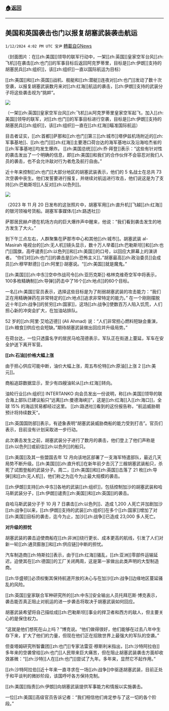 ###  [:house:返回](README.md)
---


## 美国和英国袭击也门以报复胡塞武装袭击航运
`1/12/2024 4:02 PM UTC 宝尹` [轉載自GNews](https://gnews.org/articles/2212979)

（封面图片：在[[zh:美国]]领导的联军行动中，一架[[zh:英国]]皇家空军台风[[zh:飞机]]在袭击[[zh:也门]]的军事目标后返回阿克罗蒂里，目标是[[zh:伊朗]]支持的胡塞民兵[[zh:组织]]，该[[zh:组织]]一直以国际航运为目标）

[[zh:美国]]和[[zh:英国]]战机、舰艇和[[zh:潜艇]]连夜对[[zh:也门]]发动了数十次空袭，以报复胡塞武装数月来对[[zh:红海]]航运的袭击，[[zh:伊朗]]支持的武装分子将这些袭击视为“挑衅”。

![](https://i.imgur.com/qR4rNBz.jpg)

（一架[[zh:英国]]皇家空军台风[[zh:飞机]]从阿克罗蒂里皇家空军起飞，加入[[zh:美国]]领导的联军，对[[zh:也门]]的军事目标进行空袭，目标是[[zh:伊朗]]支持的胡塞民兵[[zh:组织]]，该[[zh:组织]]一直在[[zh:红海]]瞄准国际航运）

目击者证实，[[zh:首都]]萨那和[[zh:也门]]第三[[zh:城市]]塔伊兹机场附近的[[zh:军事基地]]、[[zh:也门]][[zh:红海]]主要港口荷台达的海军基地以及沿海哈杰省的[[zh:军事基地]]均发生爆炸。
[[zh:美国总统]][[zh:乔·拜登]]表示：“这些有针对性的袭击发出了一个明确的信息，即[[zh:美国]]和我们的合作伙伴不会容忍对我们人员的袭击，也不会允许敌对行为者危及航行自由。”

近十年来控制[[zh:也门]]大部分地区的胡塞武装表示，他们的 5 名战士在总共 73 次空袭中丧生。他们发誓要进行报复，并继续对航运进行攻击，他们说这是为了支持[[zh:巴勒斯坦]]人反对[[zh:以色列]]。

![](https://i.imgur.com/PSmcW8x.jpg)


（2023 年 11 月 20 日发布的这张照片中，胡塞军用[[zh:直升机]]飞越[[zh:红海]]的银河领袖号货船。胡塞军事媒体/[[zh:路透社]]）

萨那居民赫卢德在机场方向的巨大爆炸声中醒来，他说：“我们看到袭击发生的地方发生了大火。”

到下午三点左右，人群聚集在萨那市中心和其他[[zh:城市]]。胡塞武装 al-Masirah 电视台的[[zh:无人机]]镜头显示，数十万人举着[[zh:巴勒斯坦]]和[[zh:也门]]国旗，高呼谴责[[zh:以色列]]和[[zh:美国]]的口号，以回应大屏幕上的演讲者。
“你们对[[zh:也门]]的袭击是[[zh:恐怖主义]]，”胡塞最高[[zh:政治委员]]会成员[[zh:穆罕默德]]·[[zh:阿里]]·胡塞说。“[[zh:美国]]就是魔鬼。”

[[zh:美国]][[zh:中东]]空中作战司令[[zh:亚历克斯]]·格林克维奇空军中将表示，100多枚精确制[[zh:导弹]]药击中了16个[[zh:地点]]的60个目标。

一名[[zh:美国]]官员表示，选择这些目标是为了削弱胡塞武装的攻击能力：“我们正在用精确弹药在非常特定的[[zh:地点]]追求非常特定的能力。”
在一个刚刚摆脱近十年[[zh:战争]]的贫穷[[zh:国家]]，这场[[zh:战争]]使数百万人陷入饥荒，人们担心新的冲突会扩大，在加油站排队。

52 岁的[[zh:阿里·艾哈迈德]] (Ali Ahmad) 说：“人们非常担心燃料短缺会重演，[[zh:粮食]]供应也会短缺。”期待胡塞武装做出回应并升级局势。”

在荷台达，一位只透露名字的居民马哈茂德表示，军队正在街道上蔓延，军车在安全护送下离开军营。

**[[zh:石油]]价格大幅上涨**

由于担心供应可能中断，油价大幅上涨，周五布伦特[[zh:原油]]上涨 2 [[zh:美元]]。

商船追踪数据显示，至少有四艘油轮从[[zh:红海]]转向。

油轮行业[[zh:组织]] INTERTANKO 向会员发出一份说明，称[[zh:美国]]领导的联合海上部队已建议船只“远离[[zh:曼德海峡]]”，这是[[zh:红海]]入[[zh:海口]]，全球 15% 的海运贸易都经过这里。
[[zh:路透社]]看到的这份报告称，“航运威胁期预计将持续数天”。

[[zh:英国国防部]]表示，有迹象表明“胡塞武装威胁商船的能力受到打击”。官员们表示，目前没有计划采取进一步行动。

此次袭击发生之前，胡塞武装分子进行了数月的袭击，他们登上了他们声称是[[zh:以色列]]或前往[[zh:以色列]]的船只。

[[zh:美国]]及其一些盟国去年 12 月向该地区部署了一支海军特遣部队，最近几天局势不断升级。[[zh:美国]][[zh:直升机]]在新年前夕击沉了三艘胡塞武装船只，杀死了试图登船的武装分子。周二，[[zh:美国]]和[[zh:英国]]击落了 21 枚[[zh:导弹]]和[[zh:无人机]]，他们称之为迄今为止最大规模的袭击。

[[zh:伊朗]]支持[[zh:中东]]各地的武装[[zh:组织]]，包括控制加沙的胡塞武装和哈马斯武装分子，[[zh:伊朗]]谴责[[zh:美国]]和[[zh:英国]]的袭击。

自哈马斯武装分子于 10 月 7 日袭击[[zh:以色列]]、造成 1,200 人死亡并加剧加沙[[zh:战争]]以来，[[zh:伊朗]]支持的武装[[zh:组织]]在多个[[zh:国家]]增加了对[[zh:美国]]目标的袭击，迄今为止，加沙[[zh:战争]]已造成 23,000 多人死亡。

**对升级的担忧**

胡塞武装的袭击迫使商船在[[zh:非洲]]绕行更长、成本更高的航线，引发了人们对新一轮[[zh:通货膨胀]]和[[zh:供应链]]中断的担忧。

汽车制造商[[zh:特斯拉]]表示，由于[[zh:红海]]骚乱，[[zh:亚洲]]零部件运输延迟，迫使其在[[zh:德国]]的工厂关闭两周，这是第一家做出此类声明的大型制造商。

[[zh:华盛顿]]必须权衡其保持航道开放的决心与在加沙[[zh:战争]]边缘地区蔓延骚乱的风险。

[[zh:英国]]皇家联合军种研究所的[[zh:中东]]安全输出人员托拜厄斯·博克表示，袭击能否真正阻止对航运的进一步袭击将取决于胡塞武装如何回应。

胡塞武装希望将自己描绘成[[zh:巴勒斯坦]]事业的捍卫者和西方的敌人，但主要关心的是保住权力。

“这就是他们想死在山上吗？”博克说。“他们做得很好，他们能够在过去八年中生存下来，扩大了他们的力量，但现在他们正在招致世界上最强大的军队的空袭。”

但查塔姆研究所智囊团[[zh:也门]]专家法雷亚·穆斯利米指出，[[zh:沙特阿拉伯]]多年来的空袭曾给[[zh:也门]]人民带来巨大痛苦，但在阻止胡塞武装袭击方面却收效甚微：“[[zh:沙特]]人在[[zh:也门]]尝试了九年。多年来，显然它不起作用。”

[[zh:沙特阿拉伯]]近十年来一直寻求在一场[[zh:战争]]中驱逐胡塞武装，目前正处于和平谈判的微妙阶段，该国呼吁各方保持克制。

[[zh:美国]]指责[[zh:伊朗]]向胡塞武装提供军事能力和情报以实施袭击。

一位[[zh:美国]]高级官员告诉记者：“我们相信他们肯定参与了这一切的各个阶段。”



